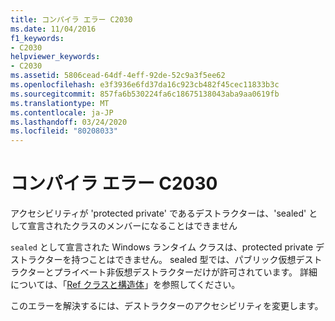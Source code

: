 ```yaml
---
title: コンパイラ エラー C2030
ms.date: 11/04/2016
f1_keywords:
- C2030
helpviewer_keywords:
- C2030
ms.assetid: 5806cead-64df-4eff-92de-52c9a3f5ee62
ms.openlocfilehash: e3f3936e6fd37da16c923cb482f45cec11833b3c
ms.sourcegitcommit: 857fa6b530224fa6c18675138043aba9aa0619fb
ms.translationtype: MT
ms.contentlocale: ja-JP
ms.lasthandoff: 03/24/2020
ms.locfileid: "80208033"
---
```

# <a name="compiler-error-c2030"></a>コンパイラ エラー C2030

アクセシビリティが 'protected private' であるデストラクターは、'sealed' として宣言されたクラスのメンバーになることはできません

`sealed` として宣言された Windows ランタイム クラスは、protected private デストラクターを持つことはできません。 sealed 型では、パブリック仮想デストラクターとプライベート非仮想デストラクターだけが許可されています。 詳細については、「[Ref クラスと構造体](../../cppcx/ref-classes-and-structs-c-cx.md)」を参照してください。

このエラーを解決するには、デストラクターのアクセシビリティを変更します。
